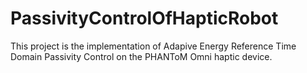 # PassivityControlOfHapticRobot
 This project is the implementation of Adapive Energy Reference Time Domain Passivity Control on the PHANToM Omni haptic device.
